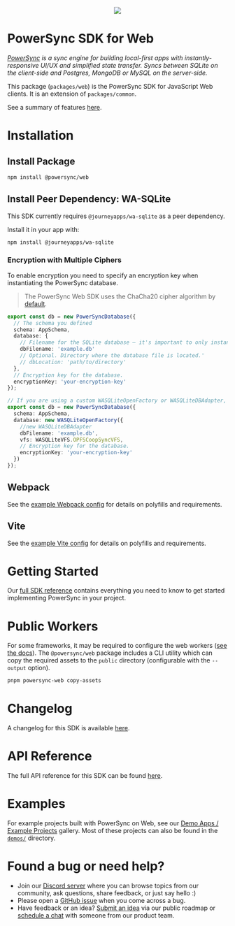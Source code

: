 <p align="center">
  <a href="https://www.powersync.com" target="_blank"><img src="https://github.com/powersync-ja/.github/assets/7372448/d2538c43-c1a0-4c47-9a76-41462dba484f"/></a>
</p>

# PowerSync SDK for Web

_[PowerSync](https://www.powersync.com) is a sync engine for building local-first apps with instantly-responsive UI/UX and simplified state transfer. Syncs between SQLite on the client-side and Postgres, MongoDB or MySQL on the server-side._

This package (`packages/web`) is the PowerSync SDK for JavaScript Web clients. It is an extension of `packages/common`.

See a summary of features [here](https://docs.powersync.com/client-sdk-references/js-web).

# Installation

## Install Package

```bash
npm install @powersync/web
```

## Install Peer Dependency: WA-SQLite

This SDK currently requires `@journeyapps/wa-sqlite` as a peer dependency.

Install it in your app with:

```bash
npm install @journeyapps/wa-sqlite
```

### Encryption with Multiple Ciphers

To enable encryption you need to specify an encryption key when instantiating the PowerSync database.

> The PowerSync Web SDK uses the ChaCha20 cipher algorithm by [default](https://utelle.github.io/SQLite3MultipleCiphers/docs/ciphers/cipher_chacha20/).

```typescript
export const db = new PowerSyncDatabase({
  // The schema you defined
  schema: AppSchema,
  database: {
    // Filename for the SQLite database — it's important to only instantiate one instance per file.
    dbFilename: 'example.db'
    // Optional. Directory where the database file is located.'
    // dbLocation: 'path/to/directory'
  },
  // Encryption key for the database.
  encryptionKey: 'your-encryption-key'
});

// If you are using a custom WASQLiteOpenFactory or WASQLiteDBAdapter, you need specify the encryption key inside the construtor
export const db = new PowerSyncDatabase({
  schema: AppSchema,
  database: new WASQLiteOpenFactory({
    //new WASQLiteDBAdapter
    dbFilename: 'example.db',
    vfs: WASQLiteVFS.OPFSCoopSyncVFS,
    // Encryption key for the database.
    encryptionKey: 'your-encryption-key'
  })
});
```

## Webpack

See the [example Webpack config](https://github.com/powersync-ja/powersync-js/blob/main/demos/example-webpack/webpack.config.js) for details on polyfills and requirements.

## Vite

See the [example Vite config](https://github.com/powersync-ja/powersync-js/blob/main/demos/example-vite/vite.config.ts) for details on polyfills and requirements.

# Getting Started

Our [full SDK reference](https://docs.powersync.com/client-sdk-references/js-web) contains everything you need to know to get started implementing PowerSync in your project.

# Public Workers

For some frameworks, it may be required to configure the web workers ([see the docs](https://docs.powersync.com/client-sdk-references/react-native-and-expo/react-native-web-support)).
The `@powersync/web` package includes a CLI utility which can copy the required assets to the `public` directory (configurable with the `--output` option).

```bash
pnpm powersync-web copy-assets
```

# Changelog

A changelog for this SDK is available [here](https://releases.powersync.com/announcements/powersync-js-web-client-sdk).

# API Reference

The full API reference for this SDK can be found [here](https://powersync-ja.github.io/powersync-js/web-sdk).

# Examples

For example projects built with PowerSync on Web, see our [Demo Apps / Example Projects](https://docs.powersync.com/resources/demo-apps-example-projects#js-web) gallery. Most of these projects can also be found in the [`demos/`](../demos/) directory.

# Found a bug or need help?

- Join our [Discord server](https://discord.gg/powersync) where you can browse topics from our community, ask questions, share feedback, or just say hello :)
- Please open a [GitHub issue](https://github.com/powersync-ja/powersync-js/issues) when you come across a bug.
- Have feedback or an idea? [Submit an idea](https://roadmap.powersync.com/tabs/5-roadmap/submit-idea) via our public roadmap or [schedule a chat](https://calendly.com/powersync-product/powersync-chat) with someone from our product team.
